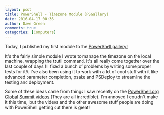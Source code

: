 ```yaml
---
layout: post
title: PowerShell - Timezone Module (PSGallery)
date: 2016-04-17 00:36
author: Dave Green
comments: true
categories: [Computers]
---
```

Today, I published my first module to the [PowerShell gallery!](https://www.powershellgallery.com/packages/Timezone)

It's the fairly simple module I wrote to manage the timezone on the local machine, wrapping the tzutil command. It's all really come together over the last couple of days (I  fixed a bunch of problems by writing some proper tests for it!). I've also been using it to work with a lot of cool stuff with it like advanced parameter completion, psake and PSDeploy to streamline the testing and deployment.

Some of these ideas came from things I saw recently on the [PowerShell.org](https://www.youtube.com/watch?v=bRd0XiMIRMs&amp;list=PLfeA8kIs7Coc1Jn5hC4e_XgbFUaS5jY2i&amp;index=8) [Global](https://www.youtube.com/watch?v=_GgpwjsFQXc&amp;index=11&amp;list=PLfeA8kIs7Coc1Jn5hC4e_XgbFUaS5jY2i) [Summit](https://www.youtube.com/watch?v=hPoE_TsyuX8&amp;index=10&amp;list=PLfeA8kIs7Coc1Jn5hC4e_XgbFUaS5jY2i) [videos](https://www.youtube.com/watch?v=CyADIv3E-ec&amp;index=18&amp;list=PLfeA8kIs7Coc1Jn5hC4e_XgbFUaS5jY2i) (They are all incredible). I'm annoyed I couldn't make it this time,  but the videos and the other awesome stuff people are doing with PowerShell getting out there is great!
